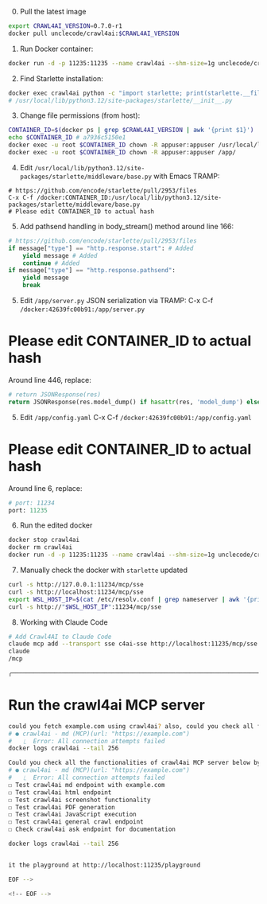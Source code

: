 <!-- ---
!-- Timestamp: 2025-08-07 05:05:40
!-- Author: ywatanabe
!-- File: /home/ywatanabe/proj/scitex_repo/docs/from_user/crawl4ai-fixation/CRAWL4AI_FIX_v01.md
!-- --- -->


0. Pull the latest image
```bash
export CRAWL4AI_VERSION=0.7.0-r1
docker pull unclecode/crawl4ai:$CRAWL4AI_VERSION
```

1. Run Docker container:
```bash
docker run -d -p 11235:11235 --name crawl4ai --shm-size=1g unclecode/crawl4ai:$CRAWL4AI_VERSION
```

2. Find Starlette installation:
```bash
docker exec crawl4ai python -c "import starlette; print(starlette.__file__)"
# /usr/local/lib/python3.12/site-packages/starlette/__init__.py
```

3. Change file permissions (from host):
```bash
CONTAINER_ID=$(docker ps | grep $CRAWL4AI_VERSION | awk '{print $1}')
echo $CONTAINER_ID # a7936c5150e1
docker exec -u root $CONTAINER_ID chown -R appuser:appuser /usr/local/lib/python3.12/site-packages/starlette/
docker exec -u root $CONTAINER_ID chown -R appuser:appuser /app/
```

4. Edit `/usr/local/lib/python3.12/site-packages/starlette/middleware/base.py` with Emacs TRAMP:
```
# https://github.com/encode/starlette/pull/2953/files
C-x C-f /docker:CONTAINER_ID:/usr/local/lib/python3.12/site-packages/starlette/middleware/base.py
# Please edit CONTAINER_ID to actual hash
```

5. Add pathsend handling in body_stream() method around line 166:
```python
# https://github.com/encode/starlette/pull/2953/files
if message["type"] == "http.response.start": # Added
    yield message # Added
    continue # Added
if message["type"] == "http.response.pathsend":
    yield message
    break
```

5. Edit `/app/server.py` JSON serialization via TRAMP:
C-x C-f `/docker:42639fc00b91:/app/server.py`
# Please edit CONTAINER_ID to actual hash

Around line 446, replace:
```python
# return JSONResponse(res)
return JSONResponse(res.model_dump() if hasattr(res, 'model_dump') else res.__dict__)
```

5. Edit `/app/config.yaml`
C-x C-f `/docker:42639fc00b91:/app/config.yaml`
# Please edit CONTAINER_ID to actual hash

Around line 6, replace:
```python
# port: 11234
port: 11235
```

6. Run the edited docker

``` bash
docker stop crawl4ai
docker rm crawl4ai
docker run -d -p 11235:11235 --name crawl4ai --shm-size=1g unclecode/crawl4ai:$CRAWL4AI_VERSION
```

7. Manually check the docker with `starlette` updated
```bash
curl -s http://127.0.0.1:11234/mcp/sse
curl -s http://localhost:11234/mcp/sse
export WSL_HOST_IP=$(cat /etc/resolv.conf | grep nameserver | awk '{print $2}')
curl -s http://"$WSL_HOST_IP":11234/mcp/sse
```

8. Working with Claude Code

``` bash
# Add Crawl4AI to Claude Code
claude mcp add --transport sse c4ai-sse http://localhost:11235/mcp/sse
claude
/mcp

╭───────────────────────────────────────────────────────────────────────────────────────────────────────────────────╮│ Manage MCP servers                                                                                                ││                                                                                                                   ││ ❯ 1. c4ai-sse  ✔ connected · Enter to view details                                                                ││                                                                                                                   ││ MCP Config locations (by scope):                                                                                  ││  • User config (available in all your projects):                                                                  ││    • /home/ywatanabe/.claude.json                                                                                 ││  • Project config (shared via .mcp.json):                                                                         ││    • /home/ywatanabe/proj/SciTeX-Code/.mcp.json (file does not exist)                                             ││  • Local config (private to you in this project):                                                                 ││    • /home/ywatanabe/.claude.json [project: /home/ywatanabe/proj/SciTeX-Code]                                     ││                                                                                                                   ││ For help configuring MCP servers, see: https://docs.anthropic.com/en/docs/claude-code/mcp                         │
```

# Run the crawl4ai MCP server

``` bash
could you fetch example.com using crawl4ai? also, could you check all functionalities as well?
# ● crawl4ai - md (MCP)(url: "https://example.com")
#   ⎿  Error: All connection attempts failed
docker logs crawl4ai --tail 256

Could you check all the functionalities of crawl4ai MCP server below by running like:
# ● crawl4ai - md (MCP)(url: "https://example.com")
#   ⎿  Error: All connection attempts failed
☐ Test crawl4ai md endpoint with example.com
☐ Test crawl4ai html endpoint
☐ Test crawl4ai screenshot functionality
☐ Test crawl4ai PDF generation
☐ Test crawl4ai JavaScript execution
☐ Test crawl4ai general crawl endpoint
☐ Check crawl4ai ask endpoint for documentation

docker logs crawl4ai --tail 256


it the playground at http://localhost:11235/playground

EOF -->

<!-- EOF -->